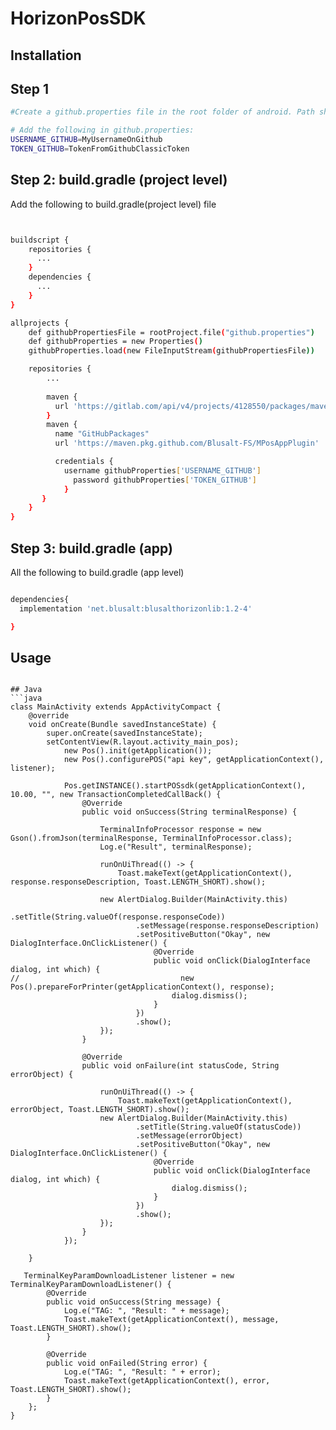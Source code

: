 # HorizonPosSDK

## Installation

## Step 1
```sh
#Create a github.properties file in the root folder of android. Path should be like below: E.g. "mySampleApp/android/github.properties"

# Add the following in github.properties:
USERNAME_GITHUB=MyUsernameOnGithub
TOKEN_GITHUB=TokenFromGithubClassicToken
```

## Step 2: build.gradle (project level)
Add the following to build.gradle(project level) file
```sh


buildscript {
    repositories {
      ...
    }
    dependencies {
      ...
    }
}

allprojects {
    def githubPropertiesFile = rootProject.file("github.properties")
    def githubProperties = new Properties()
    githubProperties.load(new FileInputStream(githubPropertiesFile))

    repositories {
        ...
                
        maven {
          url 'https://gitlab.com/api/v4/projects/4128550/packages/maven'
        }
        maven {
          name "GitHubPackages"
          url 'https://maven.pkg.github.com/Blusalt-FS/MPosAppPlugin'

          credentials {
            username githubProperties['USERNAME_GITHUB']
              password githubProperties['TOKEN_GITHUB']
            }
       }
    }
}

```


## Step 3: build.gradle (app)
All the following to build.gradle (app level)

```sh

dependencies{
  implementation 'net.blusalt:blusalthorizonlib:1.2-4'

}
```


## Usage
```

## Java
```java
class MainActivity extends AppActivityCompact {
    @override
    void onCreate(Bundle savedInstanceState) {
        super.onCreate(savedInstanceState);
        setContentView(R.layout.activity_main_pos);
            new Pos().init(getApplication());
            new Pos().configurePOS("api key", getApplicationContext(), listener);

            Pos.getINSTANCE().startPOSsdk(getApplicationContext(), 10.00, "", new TransactionCompletedCallBack() {
                @Override
                public void onSuccess(String terminalResponse) {

                    TerminalInfoProcessor response = new Gson().fromJson(terminalResponse, TerminalInfoProcessor.class);
                    Log.e("Result", terminalResponse);

                    runOnUiThread(() -> {
                        Toast.makeText(getApplicationContext(), response.responseDescription, Toast.LENGTH_SHORT).show();

                    new AlertDialog.Builder(MainActivity.this)
                            .setTitle(String.valueOf(response.responseCode))
                            .setMessage(response.responseDescription)
                            .setPositiveButton("Okay", new DialogInterface.OnClickListener() {
                                @Override
                                public void onClick(DialogInterface dialog, int which) {
//                                    new Pos().prepareForPrinter(getApplicationContext(), response);
                                    dialog.dismiss();
                                }
                            })
                            .show();
                    });
                }

                @Override
                public void onFailure(int statusCode, String errorObject) {

                    runOnUiThread(() -> {
                        Toast.makeText(getApplicationContext(), errorObject, Toast.LENGTH_SHORT).show();
                    new AlertDialog.Builder(MainActivity.this)
                            .setTitle(String.valueOf(statusCode))
                            .setMessage(errorObject)
                            .setPositiveButton("Okay", new DialogInterface.OnClickListener() {
                                @Override
                                public void onClick(DialogInterface dialog, int which) {
                                    dialog.dismiss();
                                }
                            })
                            .show();
                    });
                }
            });

    }

   TerminalKeyParamDownloadListener listener = new TerminalKeyParamDownloadListener() {
        @Override
        public void onSuccess(String message) {
            Log.e("TAG: ", "Result: " + message);
            Toast.makeText(getApplicationContext(), message, Toast.LENGTH_SHORT).show();
        }

        @Override
        public void onFailed(String error) {
            Log.e("TAG: ", "Result: " + error);
            Toast.makeText(getApplicationContext(), error, Toast.LENGTH_SHORT).show();
        }
    };
}


